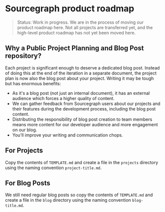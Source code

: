 # Sourcegraph product roadmap

> Status: Work in progress. We are in the process of moving our product roadmap here. Not all projects are transferred yet, and the high-level product roadmap has not yet been moved here.

## Why a Public Project Planning and Blog Post repository?

Each project is significant enough to deserve a dedicated blog post. Instead of doing this at the end of the iteration in a separate document, the project plan is now also the blog post about your project. Writing it may be tough but has enormous benefits:

 - As it's a blog post (not just an internal document), it has an external audience which forces a higher quality of content.
 - We can gather feedback from Sourcegraph users about our projects and their features during the development process, including the blog post content.
 - Distributing the responsibility of blog post creation to team members means more content for our developer audience and more engagement on our blog.
 - You'll improve your writing and communication chops.

## For Projects

Copy the contents of `TEMPLATE.md` and create a file in the `projects` directory using the naming convention `project-title.md`.

## For Blog Posts

We still need regular blog posts so copy the contents of `TEMPLATE.md` and create a file in the `blog` directory using the naming convention `blog-title.md`.
